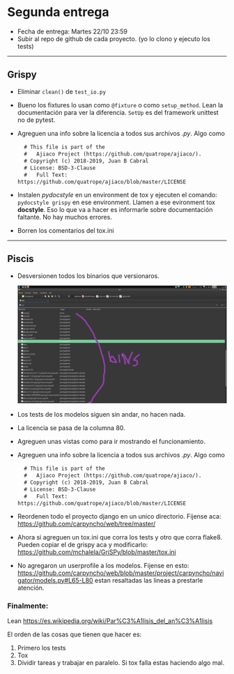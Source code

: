 # Segunda entrega

- Fecha de entrega: Martes 22/10 23:59
- Subir al repo de github de cada proyecto. (yo lo clono y ejecuto los tests)

----

## Grispy

- Eliminar `clean()` de `test_io.py`
- Bueno los fixtures lo usan como `@fixture` o como `setup_method`. Lean la documentación para ver la diferencia. `SetUp` es del framework unittest no de pytest.
- Agreguen una info sobre la licencia a todos sus archivos *.py*.
  Algo como
  
  
  ```
    # This file is part of the
    #   Ajiaco Project (https://github.com/quatrope/ajiaco/).
    # Copyright (c) 2018-2019, Juan B Cabral
    # License: BSD-3-Clause
    #   Full Text: https://github.com/quatrope/ajiaco/blob/master/LICENSE
  ``` 

- Instalen *pydocstyle* en un environment de tox y ejecuten el comando:
  `pydocstyle grispy` en ese environment. Llamen a ese evironment tox **docstyle**. Eso lo que va a hacer es informarle sobre documentación faltante. No hay muchos errores.
- Borren los comentarios del tox.ini

----

## Piscis

- Desversionen todos los binarios que versionaros. 

  ![image.png](imgs/meldpis.png)
  
- Los tests de los modelos siguen sin andar, no hacen nada.
- La licencia se pasa de la columna 80.
- Agreguen unas vistas como para ir mostrando el funcionamiento.
- Agreguen una info sobre la licencia a todos sus archivos *.py*.
  Algo como
  
  
  ```
    # This file is part of the
    #   Ajiaco Project (https://github.com/quatrope/ajiaco/).
    # Copyright (c) 2018-2019, Juan B Cabral
    # License: BSD-3-Clause
    #   Full Text: https://github.com/quatrope/ajiaco/blob/master/LICENSE
  ``` 
- Reordenen todo el proyecto django en un unico directorio. Fijense aca: https://github.com/carpyncho/web/tree/master/

- Ahora si agreguen un tox.ini que corra los tests y otro que corra flake8. Pueden copiar el de grispy aca y modificarlo: https://github.com/mchalela/GriSPy/blob/master/tox.ini
- No agregaron un userprofile a los modelos. Fijense en esto: https://github.com/carpyncho/web/blob/master/project/carpyncho/navigator/models.py#L65-L80 estan resaltadas las lineas a prestarle atención.

### Finalmente:

Lean https://es.wikipedia.org/wiki/Par%C3%A1lisis_del_an%C3%A1lisis

El orden de las cosas que tienen que hacer es:

1. Primero los tests
2. Tox
3. Dividir tareas y trabajar en paralelo. Si tox falla estas haciendo algo mal. 
